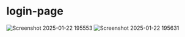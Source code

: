 # login-page
![Screenshot 2025-01-22 195553](https://github.com/user-attachments/assets/8d017cef-0577-41ed-bb85-53f1f13f9309)
![Screenshot 2025-01-22 195631](https://github.com/user-attachments/assets/680e9630-fbc6-41e0-98dd-76e2fa09cc34)

